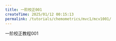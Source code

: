 ```yaml
---
title: 一阶校正001
createTime: 2025/01/12 00:15:13
permalink: /tutorials/chemometrics/mvc1/mcv1001/
---
```

一阶校正教程001